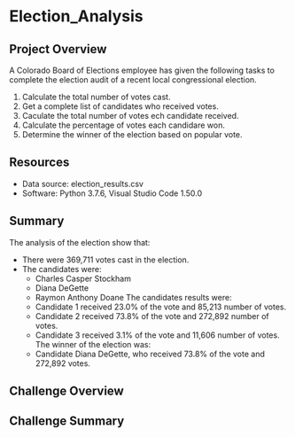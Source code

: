 # Election_Analysis

## Project Overview 
A Colorado Board of Elections employee has given the following tasks to complete the election audit of a recent local congressional election. 

1. Calculate the total number of votes cast. 
2. Get a complete list of candidates who received votes. 
3. Caculate the total number of votes ech candidate received. 
4. Calculate the percentage of votes each candidare won. 
5. Determine the winner of the election based on popular vote. 

## Resources 
- Data source: election_results.csv
- Software: Python 3.7.6, Visual Studio Code 1.50.0

## Summary 

The analysis of the election show that:
- There were 369,711 votes cast in the election.
- The candidates were:
  - Charles Casper Stockham
  - Diana DeGette
  - Raymon Anthony Doane
 The candidates results were:
  - Candidate 1 received 23.0% of the vote and 85,213 number of votes.
  - Candidate 2 received 73.8% of the vote and 272,892 number of votes.
  - Candidate 3 received 3.1% of the vote and 11,606 number of votes. 
 The winner of the election was:
  - Candidate Diana DeGette, who received 73.8% of the vote and 272,892 votes. 
  
 ## Challenge Overview 
 
 ## Challenge Summary 
